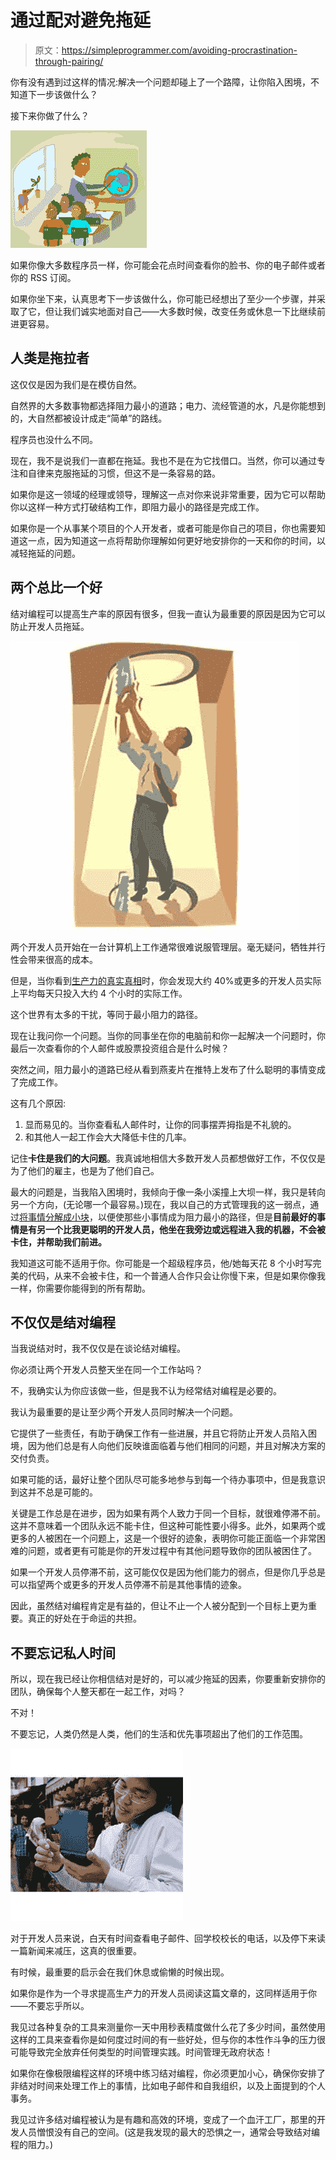 # 通过配对避免拖延

> 原文：<https://simpleprogrammer.com/avoiding-procrastination-through-pairing/>

你有没有遇到过这样的情况:解决一个问题却碰上了一个路障，让你陷入困境，不知道下一步该做什么？

接下来你做了什么？[](https://simpleprogrammer.com/wp-content/uploads/2012/09/mc900071181.png)

![MC900071181](img/5d48926bbb6e1480d89cc638e72491ba.png "MC900071181")



如果你像大多数程序员一样，你可能会花点时间查看你的脸书、你的电子邮件或者你的 RSS 订阅。

如果你坐下来，认真思考下一步该做什么，你可能已经想出了至少一个步骤，并采取了它，但让我们诚实地面对自己——大多数时候，改变任务或休息一下比继续前进更容易。

## 人类是拖拉者

这仅仅是因为我们是在模仿自然。

自然界的大多数事物都选择阻力最小的道路；电力、流经管道的水，凡是你能想到的，大自然都被设计成走“简单”的路线。

程序员也没什么不同。

现在，我不是说我们一直都在拖延。我也不是在为它找借口。当然，你可以通过专注和自律来克服拖延的习惯，但这不是一条容易的路。

如果你是这一领域的经理或领导，理解这一点对你来说非常重要，因为它可以帮助你以这样一种方式打破结构工作，即阻力最小的路径是完成工作。

如果你是一个从事某个项目的个人开发者，或者可能是你自己的项目，你也需要知道这一点，因为知道这一点将帮助你理解如何更好地安排你的一天和你的时间，以减轻拖延的问题。

## 两个总比一个好

结对编程可以提高生产率的原因有很多，但我一直认为最重要的原因是因为它可以防止开发人员拖延。



![MH900071008](img/a9a379130b07e8d297a101b8e5807039.png "MH900071008")



两个开发人员开始在一台计算机上工作通常很难说服管理层。毫无疑问，牺牲并行性会带来很高的成本。

但是，当你看到[生产力的真实真相](http://slashdot.org/pollBooth.pl?qid=1719&aid=-1)时，你会发现大约 40%或更多的开发人员实际上平均每天只投入大约 4 个小时的实际工作。

这个世界有太多的干扰，等同于最小阻力的路径。

现在让我问你一个问题。当你的同事坐在你的电脑前和你一起解决一个问题时，你最后一次查看你的个人邮件或股票投资组合是什么时候？

突然之间，阻力最小的道路已经从看到燕麦片在推特上发布了什么聪明的事情变成了完成工作。

这有几个原因:

1.  显而易见的。当你查看私人邮件时，让你的同事摆弄拇指是不礼貌的。
2.  和其他人一起工作会大大降低卡住的几率。

记住**卡住是我们的大问题**。我真诚地相信大多数开发人员都想做好工作，不仅仅是为了他们的雇主，也是为了他们自己。

最大的问题是，当我陷入困境时，我倾向于像一条小溪撞上大坝一样，我只是转向另一个方向，(无论哪一个最容易。)现在，我以自己的方式管理我的这一弱点，通过[将事情分解成小块](https://simpleprogrammer.com/2010/07/09/why-small-is-better/)，以便使那些小事情成为阻力最小的路径，但是**目前最好的事情是有另一个比我更聪明的开发人员，他坐在我旁边或远程进入我的机器，不会被卡住，并帮助我们前进。**

我知道这可能不适用于你。你可能是一个超级程序员，他/她每天花 8 个小时写完美的代码，从来不会被卡住，和一个普通人合作只会让你慢下来，但是如果你像我一样，你需要你能得到的所有帮助。

## 不仅仅是结对编程

当我说结对时，我不仅仅是在谈论结对编程。

你必须让两个开发人员整天坐在同一个工作站吗？

不，我确实认为你应该做一些，但是我不认为经常结对编程是必要的。

我认为最重要的是让至少两个开发人员同时解决一个问题。

它提供了一些责任，有助于确保工作有一些进展，并且它将防止开发人员陷入困境，因为他们总是有人向他们反映谁面临着与他们相同的问题，并且对解决方案的交付负责。

如果可能的话，最好让整个团队尽可能多地参与到每一个待办事项中，但是我意识到这并不总是可能的。

关键是工作总是在进步，因为如果有两个人致力于同一个目标，就很难停滞不前。这并不意味着一个团队永远不能卡住，但这种可能性要小得多。此外，如果两个或更多的人被困在一个问题上，这是一个很好的迹象，表明你可能正面临一个非常困难的问题，或者更有可能是你的开发过程中有其他问题导致你的团队被困住了。

如果一个开发人员停滞不前，这可能仅仅是因为他们能力的弱点，但是你几乎总是可以指望两个或更多的开发人员停滞不前是其他事情的迹象。

因此，虽然结对编程肯定是有益的，但让不止一个人被分配到一个目标上更为重要。真正的好处在于命运的共担。

## 不要忘记私人时间

所以，现在我已经让你相信结对是好的，可以减少拖延的因素，你要重新安排你的团队，确保每个人整天都在一起工作，对吗？

不对！

不要忘记，人类仍然是人类，他们的生活和优先事项超出了他们的工作范围。



![MH900386250](img/15c3462697c932681adaf986e224b525.png "MH900386250")



对于开发人员来说，白天有时间查看电子邮件、回学校校长的电话，以及停下来读一篇新闻来减压，这真的很重要。

有时候，最重要的启示会在我们休息或偷懒的时候出现。

如果你是作为一个寻求提高生产力的开发人员阅读这篇文章的，这同样适用于你——不要忘乎所以。

我见过各种复杂的工具来测量你一天中用秒表精度做什么花了多少时间，虽然使用这样的工具来查看你是如何度过时间的有一些好处，但与你的本性作斗争的压力很可能导致完全放弃任何类型的时间管理实践。时间管理无政府状态！

如果你在像极限编程这样的环境中练习结对编程，你必须更加小心，确保你安排了非结对时间来处理工作上的事情，比如电子邮件和自我组织，以及上面提到的个人事务。

我见过许多结对编程被认为是有趣和高效的环境，变成了一个血汗工厂，那里的开发人员憎恨没有自己的空间。(这是我发现的最大的恐惧之一，通常会导致结对编程的阻力。)